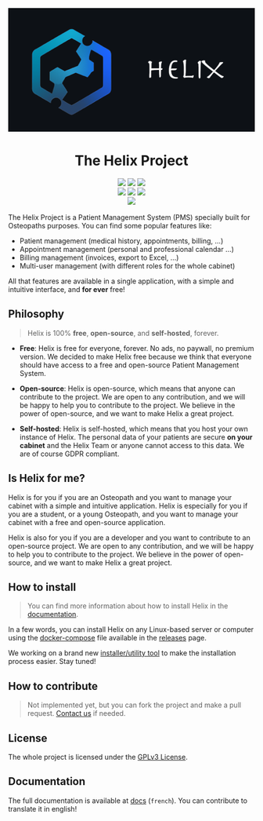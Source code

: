 <!-- Media -->
<div align="center">
    <!-- Banner and Title -->
    <img src="https://github.com/helix-medical/.github/blob/main/assets/helix-banner.png?raw=true" />
    <h1>The Helix Project</h1>
    <!-- Badges -->
    <img src="https://img.shields.io/docker/v/xavier2p/helix-client?label=image%20version&style=for-the-badge&logo=docker" />
    <img src="https://img.shields.io/docker/v/xavier2p/helix-server?label=server%20version&style=for-the-badge&logo=docker" />
    <img src="https://img.shields.io/docker/v/xavier2p/helix-db?label=database%20version&style=for-the-badge&logo=docker" />
    <div>
    <img src="https://img.shields.io/github/license/helix-medical/.github?style=for-the-badge&logo=github" />
    <img src="https://img.shields.io/github/contributors/helix-medical/.github?style=for-the-badge&logo=github" />
    <a href="https://helix-medical.github.io"><img src="https://img.shields.io/website?down_color=brigthred&down_message=DOWN&logo=github&style=for-the-badge&up_color=brigthgreen&up_message=UP&url=https%3A%2F%2Fhelix-medical.github.io" /></a>
    </div>
    <img src="https://img.shields.io/github/v/release/helix-medical/releases?style=for-the-badge&label=latest&logo=github&color=green" />
</div>

<!-- Concept -->
The Helix Project is a Patient Management System (PMS) specially built for Osteopaths purposes. You can find some popular features like:

+ Patient management (medical history, appointments, billing, ...)
+ Appointment management (personal and professional calendar ...)
+ Billing management (invoices, export to Excel, ...)
+ Multi-user management (with different roles for the whole cabinet)

All that features are available in a single application, with a simple and intuitive interface, and **for ever** free!

## Philosophy

> Helix is 100% **free**, **open-source**, and **self-hosted**, forever.

+ **Free**: Helix is free for everyone, forever. No ads, no paywall, no premium version. We decided to make Helix free because we think that everyone should have access to a free and open-source Patient Management System.

+ **Open-source**: Helix is open-source, which means that anyone can contribute to the project. We are open to any contribution, and we will be happy to help you to contribute to the project. We believe in the power of open-source, and we want to make Helix a great project.

+ **Self-hosted**: Helix is self-hosted, which means that you host your own instance of Helix. The personal data of your patients are secure **on your cabinet** and the Helix Team or anyone cannot access to this data. We are of course GDPR compliant.

## Is Helix for me?

Helix is for you if you are an Osteopath and you want to manage your cabinet with a simple and intuitive application. Helix is especially for you if you are a student, or a young Osteopath, and you want to manage your cabinet with a free and open-source application.

Helix is also for you if you are a developer and you want to contribute to an open-source project. We are open to any contribution, and we will be happy to help you to contribute to the project. We believe in the power of open-source, and we want to make Helix a great project.

## How to install

> You can find more information about how to install Helix in the [documentation](https://helix-medical.github.io/docs/getting-started/index.html).

In a few words, you can install Helix on any Linux-based server or computer using the [docker-compose](https://github.com/helix-medical/releases/blob/main/docker-compose.yml) file available in the [releases](https://github.com/heilx-medical/releases) page.

We working on a brand new [installer/utility tool](https:/github.com/helix-medical/lx-tool) to make the installation process easier. Stay tuned!

## How to contribute

> Not implemented yet, but you can fork the project and make a pull request. [Contact us](mailto:contact.helix@skiff.com) if needed.

## License

The whole project is licensed under the [GPLv3 License](https://github.com/helix-medical/.github/blob/main/LICENSE).

## Documentation

The full documentation is available at [docs](https://github.com/helix-medical/docs) (`french`). You can contribute to translate it in english!
